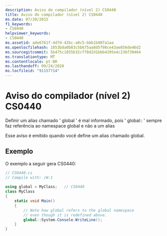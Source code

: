 ```yaml
---
description: Aviso do compilador (nível 2) CS0440
title: Aviso do compilador (nível 2) CS0440
ms.date: 07/20/2015
f1_keywords:
- CS0440
helpviewer_keywords:
- CS0440
ms.assetid: ade6761f-4d7d-42bc-a0c5-bbb1b987a1aa
ms.openlocfilehash: 1853bda0b83c5b675aa8d5f98ce43ae856de46d2
ms.sourcegitcommit: 5b475c1855b32cf78d2d1bbb4295e4c236f39464
ms.translationtype: MT
ms.contentlocale: pt-BR
ms.lasthandoff: 09/24/2020
ms.locfileid: "91157714"
---
```

# <a name="compiler-warning-level-2-cs0440"></a>Aviso do compilador (nível 2) CS0440

Definir um alias chamado ' global ' é mal informado, pois ' global:: ' sempre faz referência ao namespace global e não a um alias  
  
 Esse aviso é emitido quando você define um alias chamado global.  
  
## <a name="example"></a>Exemplo  

 O exemplo a seguir gera CS0440:  
  
```csharp  
// CS0440.cs  
// Compile with: /W:1  
  
using global = MyClass;   // CS0440  
class MyClass  
{  
    static void Main()  
    {  
        // Note how global refers to the global namespace  
        // even though it is redefined above.  
        global::System.Console.WriteLine();  
    }  
}  
```
